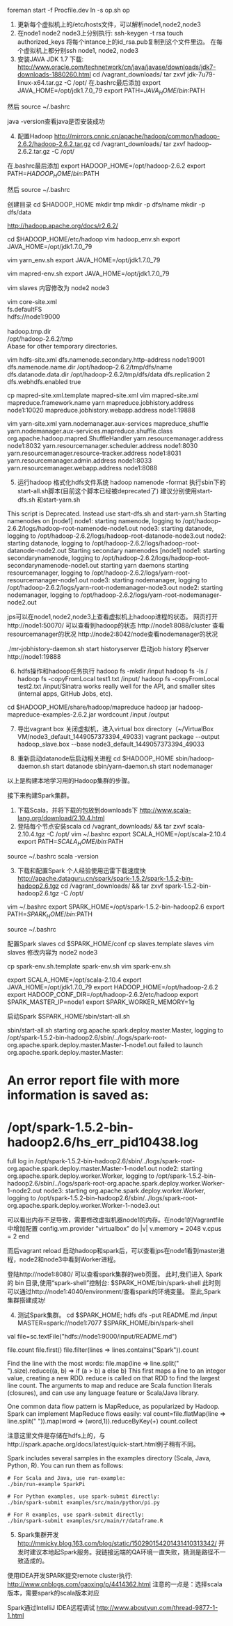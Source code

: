 foreman start -f Procfile.dev
ln -s op.sh op

1. 更新每个虚拟机上的/etc/hosts文件，可以解析node1,node2,node3
2. 在node1 node2 node3上分别执行:
ssh-keygen -t rsa
touch authorized_keys 将每个intance上的id_rsa.pub复制到这个文件里边。
在每个虚拟机上都分别ssh node1, node2, node3
3. 安装JAVA
JDK 1.7 下载: http://www.oracle.com/technetwork/cn/java/javase/downloads/jdk7-downloads-1880260.html
cd /vagrant_downloads/
tar zxvf jdk-7u79-linux-x64.tar.gz -C /opt/
在.bashrc最后添加
export JAVA_HOME=/opt/jdk1.7.0_79
export PATH=$JAVA_HOME/bin:$PATH

然后
source ~/.bashrc

java -version查看java是否安装成功

4. 配置Hadoop
http://mirrors.cnnic.cn/apache/hadoop/common/hadoop-2.6.2/hadoop-2.6.2.tar.gz
cd /vagrant_downloads/
tar zxvf hadoop-2.6.2.tar.gz -C /opt/

在.bashrc最后添加
export HADOOP_HOME=/opt/hadoop-2.6.2
export PATH=$HADOOP_HOME/bin:$PATH

然后
source ~/.bashrc

创建目录
cd $HADOOP_HOME
mkdir tmp
mkdir -p dfs/name
mkdir -p dfs/data

http://hadoop.apache.org/docs/r2.6.2/

cd $HADOOP_HOME/etc/hadoop
vim hadoop_env.sh
export JAVA_HOME=/opt/jdk1.7.0_79

vim yarn_env.sh
export JAVA_HOME=/opt/jdk1.7.0_79

vim mapred-env.sh
export JAVA_HOME=/opt/jdk1.7.0_79

vim slaves
内容修改为
node2
node3

vim core-site.xml
<configuration>
  <property>  
         <name>fs.defaultFS</name>  
         <value>hdfs://node1:9000</value>  
  </property>
  <property>  
         <name>hadoop.tmp.dir</name>  
         <value>/opt/hadoop-2.6.2/tmp</value>  
         <description>Abase for other temporary directories.</description>  
  </property>
</configuration>

 vim hdfs-site.xml
<configuration>
  <property>
          <name>dfs.namenode.secondary.http-address</name>
          <value>node1:9001</value>
  </property>
  <property>
          <name>dfs.namenode.name.dir</name>
          <value>/opt/hadoop-2.6.2/tmp/dfs/name</value>
  </property>
  <property>
          <name>dfs.datanode.data.dir</name>
          <value>/opt/hadoop-2.6.2/tmp/dfs/data</value>
  </property>
  <property>
          <name>dfs.replication</name>
          <value>2</value>
  </property>
  <property>
          <name>dfs.webhdfs.enabled</name>
          <value>true</value>
  </property>
</configuration>

cp mapred-site.xml.template mapred-site.xml
vim mapred-site.xml
<configuration>
  <property>
          <name>mapreduce.framework.name</name>
          <value>yarn</value>
  </property>
  <property>
          <name>mapreduce.jobhistory.address</name>
          <value>node1:10020</value>
  </property>
  <property>
          <name>mapreduce.jobhistory.webapp.address</name>
          <value>node1:19888</value>
  </property>
</configuration>

vim yarn-site.xml
<configuration>
  <property>
          <name>yarn.nodemanager.aux-services</name>
          <value>mapreduce_shuffle</value>
  </property>
  <property>
          <name>yarn.nodemanager.aux-services.mapreduce.shuffle.class</name>
          <value>org.apache.hadoop.mapred.ShuffleHandler</value>
  </property>
  <property>
          <name>yarn.resourcemanager.address</name>
          <value>node1:8032</value>
  </property>
  <property>
          <name>yarn.resourcemanager.scheduler.address</name>
          <value>node1:8030</value>
  </property>
  <property>
          <name>yarn.resourcemanager.resource-tracker.address</name>
          <value>node1:8031</value>
  </property>
  <property>
          <name>yarn.resourcemanager.admin.address</name>
          <value>node1:8033</value>
  </property>
  <property>
          <name>yarn.resourcemanager.webapp.address</name>
          <value>node1:8088</value>
  </property>
</configuration>

5. 运行hadoop
格式化hdfs文件系统
hadoop namenode -format
执行sbin下的start-all.sh脚本(目前这个脚本已经被deprecated了)
建议分别使用start-dfs.sh 和start-yarn.sh


This script is Deprecated. Instead use start-dfs.sh and start-yarn.sh
Starting namenodes on [node1]
node1: starting namenode, logging to /opt/hadoop-2.6.2/logs/hadoop-root-namenode-node1.out
node3: starting datanode, logging to /opt/hadoop-2.6.2/logs/hadoop-root-datanode-node3.out
node2: starting datanode, logging to /opt/hadoop-2.6.2/logs/hadoop-root-datanode-node2.out
Starting secondary namenodes [node1]
node1: starting secondarynamenode, logging to /opt/hadoop-2.6.2/logs/hadoop-root-secondarynamenode-node1.out
starting yarn daemons
starting resourcemanager, logging to /opt/hadoop-2.6.2/logs/yarn-root-resourcemanager-node1.out
node3: starting nodemanager, logging to /opt/hadoop-2.6.2/logs/yarn-root-nodemanager-node3.out
node2: starting nodemanager, logging to /opt/hadoop-2.6.2/logs/yarn-root-nodemanager-node2.out

jps可以在node1,node2,node3上查看虚拟机上hadoop进程的状态。
网页打开http://node1:50070/ 可以查看到hadoop的状态
http://node1:8088/cluster 查看resourcemanager的状况
http://node2:8042/node查看nodemanager的状况

./mr-jobhistory-daemon.sh start historyserver 启动job history 的server
http://node1:19888

6. hdfs操作和hadoop任务执行
hadoop fs -mkdir /input
hadoop fs -ls /
hadoop fs -copyFromLocal test1.txt /input/
hadoop fs -copyFromLocal test2.txt /input/Sinatra works really well for the API, and smaller sites (internal apps, GitHub Jobs, etc).

cd $HADOOP_HOME/share/hadoop/mapreduce
hadoop jar hadoop-mapreduce-examples-2.6.2.jar wordcount /input /output

7. 导出vagrant box
关闭虚拟机，进入virtual box directory（~/VirtualBox VM/node3_default_1449057373394_49033)
vagrant package --output hadoop_slave.box --base node3_default_1449057373394_49033


8. 重新启动datanode后启动相关进程
cd $HADOOP_HOME
sbin/hadoop-daemon.sh start datanode
sbin/yarn-daemon.sh start nodemanager


以上是构建本地学习用的Hadoop集群的步骤。

接下来构建Spark集群。
1. 下载Scala，并将下载的包放到downloads下
http://www.scala-lang.org/download/2.10.4.html
2. 登陆每个节点安装scala
cd /vagrant_downloads/ && tar zxvf scala-2.10.4.tgz -C /opt/
vim ~/.bashrc
export SCALA_HOME=/opt/scala-2.10.4
export PATH=$SCALA_HOME/bin:$PATH

source ~/.bashrc
scala -version

3. 下载和配置Spark
个人经验使用迅雷下载速度快
http://apache.dataguru.cn/spark/spark-1.5.2/spark-1.5.2-bin-hadoop2.6.tgz
cd /vagrant_downloads/ && tar zxvf spark-1.5.2-bin-hadoop2.6.tgz -C /opt/

vim ~/.bashrc
export SPARK_HOME=/opt/spark-1.5.2-bin-hadoop2.6
export PATH=$SPARK_HOME/bin:$PATH

source ~/.bashrc

配置Spark slaves
cd $SPARK_HOME/conf
cp slaves.template slaves
vim slaves
修改内容为
node2
node3

cp spark-env.sh.template spark-env.sh
vim spark-env.sh

export SCALA_HOME=/opt/scala-2.10.4
export JAVA_HOME=/opt/jdk1.7.0_79
export HADOOP_HOME=/opt/hadoop-2.6.2
export HADOOP_CONF_DIR=/opt/hadoop-2.6.2/etc/hadoop
export SPARK_MASTER_IP=node1
export SPARK_WORKER_MEMORY=1g

启动Spark
$SPARK_HOME/sbin/start-all.sh

sbin/start-all.sh
starting org.apache.spark.deploy.master.Master, logging to /opt/spark-1.5.2-bin-hadoop2.6/sbin/../logs/spark-root-org.apache.spark.deploy.master.Master-1-node1.out
failed to launch org.apache.spark.deploy.master.Master:
  # An error report file with more information is saved as:
  # /opt/spark-1.5.2-bin-hadoop2.6/hs_err_pid10438.log
full log in /opt/spark-1.5.2-bin-hadoop2.6/sbin/../logs/spark-root-org.apache.spark.deploy.master.Master-1-node1.out
node2: starting org.apache.spark.deploy.worker.Worker, logging to /opt/spark-1.5.2-bin-hadoop2.6/sbin/../logs/spark-root-org.apache.spark.deploy.worker.Worker-1-node2.out
node3: starting org.apache.spark.deploy.worker.Worker, logging to /opt/spark-1.5.2-bin-hadoop2.6/sbin/../logs/spark-root-org.apache.spark.deploy.worker.Worker-1-node3.out

可以看出内存不足导致，需要修改虚拟机器node1的内存。在node1的Vagrantfile中增加配置
config.vm.provider "virtualbox" do |v|
  v.memory = 2048
  v.cpus = 2
end

而后vagrant reload
启动hadoop和spark后，可以查看jps在node1看到master进程，node2和node3中看到Worker进程。

登陆http://node1:8080/ 可以查看spark集群的web页面。
此时,我们进入 Spark 的 bin 目录,使用“spark-shell”控制台:
$SPARK_HOME/bin/spark-shell
此时则可以通过http://node1:4040/environment/查看spark的环境变量。
至此,Spark集群搭建成功!

4. 测试Spark集群。
cd $SPARK_HOME;
hdfs dfs -put README.md /input
MASTER=spark://node1:7077 $SPARK_HOME/bin/spark-shell

val file=sc.textFile("hdfs://node1:9000/input/README.md")

file.count
file.first()
file.filter(lines => lines.contains("Spark")).count

Find the line with the most words:
file.map(line => line.split(" ").size).reduce((a, b) => if (a > b) a else b)
This first maps a line to an integer value, creating a new RDD. reduce is called on that RDD to find the largest line count. The arguments to map and reduce are Scala function literals (closures), and can use any language feature or Scala/Java library.

One common data flow pattern is MapReduce, as popularized by Hadoop. Spark can implement MapReduce flows easily:
val count=file.flatMap(line => line.split(" ")).map(word => (word,1)).reduceByKey(_+_)
count.collect


注意这里文件是存储在hdfs上的，与http://spark.apache.org/docs/latest/quick-start.html例子稍有不同。


Spark includes several samples in the examples directory (Scala, Java, Python, R). You can run them as follows:
```
# For Scala and Java, use run-example:
./bin/run-example SparkPi

# For Python examples, use spark-submit directly:
./bin/spark-submit examples/src/main/python/pi.py

# For R examples, use spark-submit directly:
./bin/spark-submit examples/src/main/r/dataframe.R

```

5. Spark集群开发
http://mmicky.blog.163.com/blog/static/150290154201431410313342/
开发时建议本地起Spark服务。我链接远端的QA环境一直失败，猜测是路径不一致造成的。

使用IDEA开发SPARK提交remote cluster执行:
http://www.cnblogs.com/gaoxing/p/4414362.html
注意的一点是：选择scala版本，需要spark的scala版本对应

Spark通过IntelliJ IDEA远程调试
http://www.aboutyun.com/thread-9877-1-1.html
